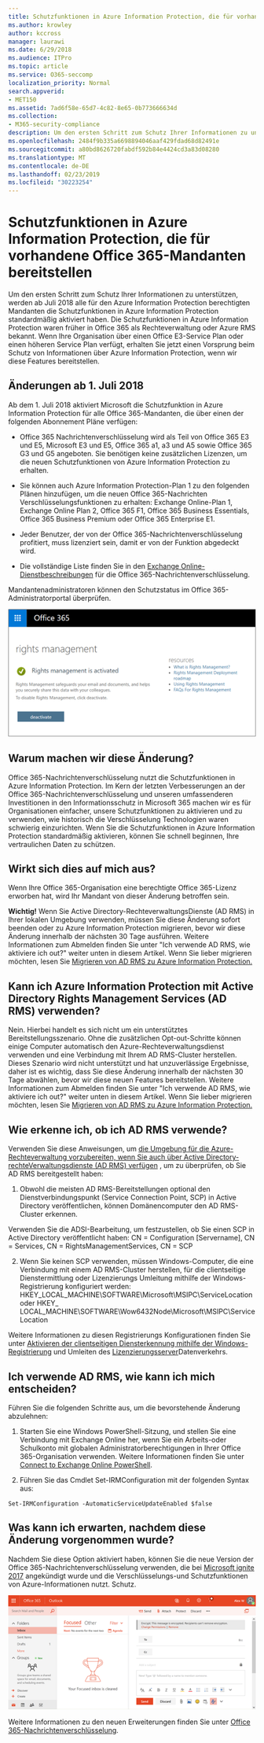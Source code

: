 ```yaml
---
title: Schutzfunktionen in Azure Information Protection, die für vorhandene Office 365-Mandanten bereitstellen
ms.author: krowley
author: kccross
manager: laurawi
ms.date: 6/29/2018
ms.audience: ITPro
ms.topic: article
ms.service: O365-seccomp
localization_priority: Normal
search.appverid:
- MET150
ms.assetid: 7ad6f58e-65d7-4c82-8e65-0b773666634d
ms.collection:
- M365-security-compliance
description: Um den ersten Schritt zum Schutz Ihrer Informationen zu unterstützen, werden ab Juli 2018 alle für den Azure Information Protection berechtigten Mandanten die Schutzfunktionen in Azure Information Protection standardmäßig aktiviert haben. Die Schutzfunktionen in Azure Information Protection waren früher in Office 365 als Rechteverwaltung oder Azure RMS bekannt. Wenn Ihre Organisation über einen Office E3-Service Plan oder einen höheren Service Plan verfügt, erhalten Sie jetzt einen Vorsprung beim Schutz von Informationen über Azure Information Protection, wenn wir diese Features bereitstellen.
ms.openlocfilehash: 2484f9b335a6698894046aaf429fdad68d82491e
ms.sourcegitcommit: a80bd8626720fabdf592b84e4424cd3a83d08280
ms.translationtype: MT
ms.contentlocale: de-DE
ms.lasthandoff: 02/23/2019
ms.locfileid: "30223254"
---
```

# <a name="protection-features-in-azure-information-protection-rolling-out-to-existing-office-365-tenants"></a>Schutzfunktionen in Azure Information Protection, die für vorhandene Office 365-Mandanten bereitstellen

Um den ersten Schritt zum Schutz Ihrer Informationen zu unterstützen, werden ab Juli 2018 alle für den Azure Information Protection berechtigten Mandanten die Schutzfunktionen in Azure Information Protection standardmäßig aktiviert haben. Die Schutzfunktionen in Azure Information Protection waren früher in Office 365 als Rechteverwaltung oder Azure RMS bekannt. Wenn Ihre Organisation über einen Office E3-Service Plan oder einen höheren Service Plan verfügt, erhalten Sie jetzt einen Vorsprung beim Schutz von Informationen über Azure Information Protection, wenn wir diese Features bereitstellen.
  
## <a name="changes-beginning-july-1-2018"></a>Änderungen ab 1. Juli 2018

Ab dem 1. Juli 2018 aktiviert Microsoft die Schutzfunktion in Azure Information Protection für alle Office 365-Mandanten, die über einen der folgenden Abonnement Pläne verfügen:
  
- Office 365 Nachrichtenverschlüsselung wird als Teil von Office 365 E3 und E5, Microsoft E3 und E5, Office 365 a1, a3 und A5 sowie Office 365 G3 und G5 angeboten. Sie benötigen keine zusätzlichen Lizenzen, um die neuen Schutzfunktionen von Azure Information Protection zu erhalten. 
    
- Sie können auch Azure Information Protection-Plan 1 zu den folgenden Plänen hinzufügen, um die neuen Office 365-Nachrichten Verschlüsselungsfunktionen zu erhalten: Exchange Online-Plan 1, Exchange Online Plan 2, Office 365 F1, Office 365 Business Essentials, Office 365 Business Premium oder Office 365 Enterprise E1.
    
- Jeder Benutzer, der von der Office 365-Nachrichtenverschlüsselung profitiert, muss lizenziert sein, damit er von der Funktion abgedeckt wird.
    
- Die vollständige Liste finden Sie in den [Exchange Online-Dienstbeschreibungen](https://technet.microsoft.com/library/exchange-online-service-description.aspx) für die Office 365-Nachrichtenverschlüsselung. 
    
Mandantenadministratoren können den Schutzstatus im Office 365-Administratorportal überprüfen. 
  
![Screenshot, der zeigt, dass die Rechteverwaltung in Office 365 aktiviert ist.](media/303453c8-e4a5-4875-b49f-e80c3eb7b91e.png)
  
## <a name="why-are-we-making-this-change"></a>Warum machen wir diese Änderung?

Office 365-Nachrichtenverschlüsselung nutzt die Schutzfunktionen in Azure Information Protection. Im Kern der letzten Verbesserungen an der Office 365-Nachrichtenverschlüsselung und unseren umfassenderen Investitionen in den Informationsschutz in Microsoft 365 machen wir es für Organisationen einfacher, unsere Schutzfunktionen zu aktivieren und zu verwenden, wie historisch die Verschlüsselung Technologien waren schwierig einzurichten. Wenn Sie die Schutzfunktionen in Azure Information Protection standardmäßig aktivieren, können Sie schnell beginnen, Ihre vertraulichen Daten zu schützen.
  
## <a name="does-this-impact-me"></a>Wirkt sich dies auf mich aus?

Wenn Ihre Office 365-Organisation eine berechtigte Office 365-Lizenz erworben hat, wird Ihr Mandant von dieser Änderung betroffen sein.
  
 **Wichtig!** Wenn Sie Active Directory-RechteverwaltungsDienste (AD RMS) in Ihrer lokalen Umgebung verwenden, müssen Sie diese Änderung sofort beenden oder zu Azure Information Protection migrieren, bevor wir diese Änderung innerhalb der nächsten 30 Tage ausführen. Weitere Informationen zum Abmelden finden Sie unter "Ich verwende AD RMS, wie aktiviere ich out?" weiter unten in diesem Artikel. Wenn Sie lieber migrieren möchten, lesen Sie [Migrieren von AD RMS zu Azure Information Protection.](https://docs.microsoft.com/azure/information-protection/plan-design/migrate-from-ad-rms-to-azure-rms)
  
## <a name="can-i-use-azure-information-protection-with-active-directory-rights-management-services-ad-rms"></a>Kann ich Azure Information Protection mit Active Directory Rights Management Services (AD RMS) verwenden?

Nein. Hierbei handelt es sich nicht um ein unterstütztes Bereitstellungsszenario. Ohne die zusätzlichen Opt-out-Schritte können einige Computer automatisch den Azure-Rechteverwaltungsdienst verwenden und eine Verbindung mit Ihrem AD RMS-Cluster herstellen. Dieses Szenario wird nicht unterstützt und hat unzuverlässige Ergebnisse, daher ist es wichtig, dass Sie diese Änderung innerhalb der nächsten 30 Tage abwählen, bevor wir diese neuen Features bereitstellen. Weitere Informationen zum Abmelden finden Sie unter "Ich verwende AD RMS, wie aktiviere ich out?" weiter unten in diesem Artikel. Wenn Sie lieber migrieren möchten, lesen Sie [Migrieren von AD RMS zu Azure Information Protection.](https://docs.microsoft.com/azure/information-protection/plan-design/migrate-from-ad-rms-to-azure-rms)
  
## <a name="how-do-i-know-if-im-using-ad-rms"></a>Wie erkenne ich, ob ich AD RMS verwende?

Verwenden Sie diese Anweisungen, um [die Umgebung für die Azure-Rechteverwaltung vorzubereiten, wenn Sie auch über Active Directory-rechteVerwaltungsdienste (AD RMS) verfügen](https://docs.microsoft.com/azure/information-protection/deploy-use/prepare-environment-adrms) , um zu überprüfen, ob Sie AD RMS bereitgestellt haben: 
  
1. Obwohl die meisten AD RMS-Bereitstellungen optional den Dienstverbindungspunkt (Service Connection Point, SCP) in Active Directory veröffentlichen, können Domänencomputer den AD RMS-Cluster erkennen. 
  
Verwenden Sie die ADSI-Bearbeitung, um festzustellen, ob Sie einen SCP in Active Directory veröffentlicht haben: CN = Configuration [Servername], CN = Services, CN = RightsManagementServices, CN = SCP
    
2. Wenn Sie keinen SCP verwenden, müssen Windows-Computer, die eine Verbindung mit einem AD RMS-Cluster herstellen, für die clientseitige Dienstermittlung oder Lizenzierungs Umleitung mithilfe der Windows-Registrierung konfiguriert werden: HKEY_LOCAL_MACHINE\SOFTWARE\Microsoft\MSIPC\ServiceLocation oder HKEY_ LOCAL_MACHINE\SOFTWARE\Wow6432Node\Microsoft\MSIPC\ServiceLocation 
  
Weitere Informationen zu diesen Registrierungs Konfigurationen finden Sie unter [Aktivieren der clientseitigen Diensterkennung mithilfe der Windows-Registrierung](https://docs.microsoft.com/azure/information-protection/rms-client/client-deployment-notes#enabling-client-side-service-discovery-by-using-the-windows-registry) und Umleiten des [Lizenzierungsserver](https://docs.microsoft.com/azure/information-protection/rms-client/client-deployment-notes#redirecting-licensing-server-traffic)Datenverkehrs.
    
## <a name="i-use-ad-rms-how-do-i-opt-out"></a>Ich verwende AD RMS, wie kann ich mich entscheiden?

Führen Sie die folgenden Schritte aus, um die bevorstehende Änderung abzulehnen:
  
1. Starten Sie eine Windows PowerShell-Sitzung, und stellen Sie eine Verbindung mit Exchange Online her, wenn Sie ein Arbeits-oder Schulkonto mit globalen Administratorberechtigungen in Ihrer Office 365-Organisation verwenden. Weitere Informationen finden Sie unter [Connect to Exchange Online PowerShell](https://docs.microsoft.com/powershell/exchange/exchange-online/connect-to-exchange-online-powershell/connect-to-exchange-online-powershell?view=exchange-ps).
    
2. Führen Sie das Cmdlet Set-IRMConfiguration mit der folgenden Syntax aus:
    
  ```
  Set-IRMConfiguration -AutomaticServiceUpdateEnabled $false 
  ```

## <a name="what-can-i-expect-after-this-change-has-been-made"></a>Was kann ich erwarten, nachdem diese Änderung vorgenommen wurde?

Nachdem Sie diese Option aktiviert haben, können Sie die neue Version der Office 365-Nachrichtenverschlüsselung verwenden, die bei [Microsoft ignite 2017](https://techcommunity.microsoft.com/t5/Security-Privacy-and-Compliance/Email-Encryption-and-Rights-Protection/ba-p/110801) angekündigt wurde und die Verschlüsselungs-und Schutzfunktionen von Azure-Informationen nutzt. Schutz. 
  
![Screenshot, der eine geschützte Nachricht in Outlook im Web anzeigt.](media/599ca9e7-c05a-429e-ae8d-359f1291a3d8.png)
  
Weitere Informationen zu den neuen Erweiterungen finden Sie unter [Office 365-Nachrichtenverschlüsselung](ome.md).
  

